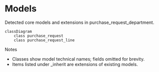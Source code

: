 # Models

Detected core models and extensions in purchase_request_department.

```mermaid
classDiagram
    class purchase_request
    class purchase_request_line
```

Notes
- Classes show model technical names; fields omitted for brevity.
- Items listed under _inherit are extensions of existing models.
